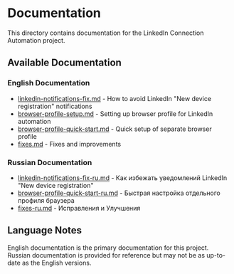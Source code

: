 # Documentation

This directory contains documentation for the LinkedIn Connection Automation project.

## Available Documentation

### English Documentation

- [linkedin-notifications-fix.md](./linkedin-notifications-fix.md) - How to avoid LinkedIn "New device registration" notifications
- [browser-profile-setup.md](./browser-profile-setup.md) - Setting up browser profile for LinkedIn automation
- [browser-profile-quick-start.md](./browser-profile-quick-start.md) - Quick setup of separate browser profile
- [fixes.md](./fixes.md) - Fixes and improvements

### Russian Documentation

- [linkedin-notifications-fix-ru.md](./linkedin-notifications-fix-ru.md) - Как избежать уведомлений LinkedIn "New device registration"
- [browser-profile-quick-start-ru.md](./browser-profile-quick-start-ru.md) - Быстрая настройка отдельного профиля браузера
- [fixes-ru.md](./fixes-ru.md) - Исправления и Улучшения

## Language Notes

English documentation is the primary documentation for this project. Russian documentation is provided for reference but may not be as up-to-date as the English versions.